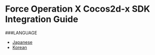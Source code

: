 # Force Operation X Cocos2d-x SDK Integration Guide

###LANGUAGE
* [Japanese](https://github.com/cyber-z/public-fox-cocos2dx-sdk/tree/master/lang/ja/README.md)
* [Korean](https://github.com/cyber-z/public-fox-cocos2dx-sdk/tree/master/lang/ko/README.md)
